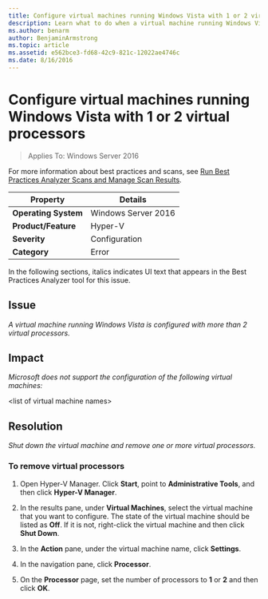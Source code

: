 ```yaml
---
title: Configure virtual machines running Windows Vista with 1 or 2 virtual processors
description: Learn what to do when a virtual machine running Windows Vista is configured with more than 2 virtual processors.
ms.author: benarm
author: BenjaminArmstrong
ms.topic: article
ms.assetid: e562bce3-fd68-42c9-821c-12022ae4746c
ms.date: 8/16/2016
---
```

# Configure virtual machines running Windows Vista with 1 or 2 virtual processors

>Applies To: Windows Server 2016

For more information about best practices and scans, see [Run Best Practices Analyzer Scans and Manage Scan Results](https://go.microsoft.com/fwlink/p/?LinkID=223177).

|Property|Details|
|-|-|
|**Operating System**|Windows Server 2016|
|**Product/Feature**|Hyper-V|
|**Severity**|Configuration|
|**Category**|Error|

In the following sections, italics indicates UI text that appears in the Best Practices Analyzer tool for this issue.

## Issue

*A virtual machine running Windows Vista is configured with more than 2 virtual processors.*

## Impact

*Microsoft does not support the configuration of the following virtual machines:*

\<list of virtual machine names>

## Resolution

*Shut down the virtual machine and remove one or more virtual processors.*

### To remove virtual processors

1.  Open Hyper-V Manager. Click **Start**, point to **Administrative Tools**, and then click **Hyper-V Manager**.

2.  In the results pane, under **Virtual Machines**, select the virtual machine that you want to configure. The state of the virtual machine should be listed as **Off**. If it is not, right-click the virtual machine and then click **Shut Down**.

3.  In the **Action** pane, under the virtual machine name, click **Settings**.

4.  In the navigation pane, click **Processor**.

5.  On the **Processor** page, set the number of processors to **1** or **2** and then click **OK**.



